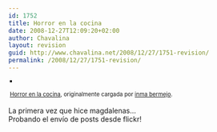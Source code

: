 ```yaml
---
id: 1752
title: Horror en la cocina
date: 2008-12-27T12:09:20+02:00
author: Chavalina
layout: revision
guid: http://www.chavalina.net/2008/12/27/1751-revision/
permalink: /2008/12/27/1751-revision/
---
```

<div style="text-align: left; padding: 3px;">
  <a href="http://www.flickr.com/photos/chavalina/2351299253/" title="photo sharing"><img src="http://farm3.static.flickr.com/2189/2351299253_0f8ffff46d.jpg" style="border: solid 2px #000000;" alt="" /></a><br /> <br /> <span style="font-size: 0.8em; margin-top: 0px;"><a href="http://www.flickr.com/photos/chavalina/2351299253/">Horror en la cocina</a>, originalmente cargada por <a href="http://www.flickr.com/people/chavalina/">inma bermejo</a>.</span>
</div>

La primera vez que hice magdalenas&#8230;  
Probando el envío de posts desde flickr!